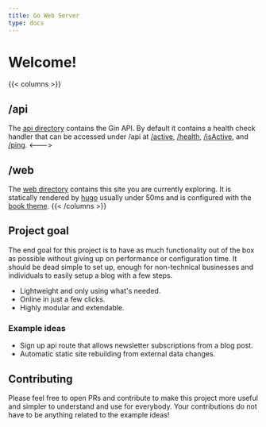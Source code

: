 ```yaml
---
title: Go Web Server
type: docs
---
```


# Welcome!

{{< columns >}}

## /api

The [api directory](https://github.com/jasonpatricklee/go-web-server/tree/main/api) contains the Gin API. By default it contains a health check handler that can be accessed under /api at [/active](http://localhost/api/active), [/health](http://localhost/api/health), [/isActive](http://localhost/api/isActive), and [/ping](http://localhost/api/ping).
<--->

## /web

The [web directory](https://github.com/jasonpatricklee/go-web-server/tree/main/web) contains this site you are currently exploring. It is statically rendered by [hugo](https://gohugo.io) usually under 50ms and is configured with the [book theme](https://themes.gohugo.io/themes/hugo-book/).
{{< /columns >}}

## Project goal

The end goal for this project is to have as much functionality out of the box as possible without giving up on performance or configuration time. It should be dead simple to set up, enough for non-technical businesses and individuals to easily setup a blog with a few steps.

- Lightweight and only using what's needed.
- Online in just a few clicks.
- Highly modular and extendable.

### Example ideas

- Sign up api route that allows newsletter subscriptions from a blog post.
- Automatic static site rebuilding from external data changes.

## Contributing

Please feel free to open PRs and contribute to make this project more useful and simpler to understand and use for everybody. Your contributions do not have to be anything related to the example ideas!
